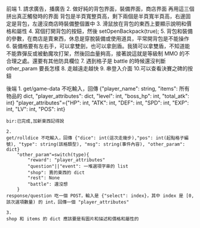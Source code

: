 前端
    1. 請求廣告，播廣告
    2. 做好純的背包界面，裝備界面，商店界面
       再用這三個拼出真正觸發時的界面
       背包是半頁寬整頁高，剩下兩個是半頁寬半頁高，右邊固定是背包，左邊沒商店時裝備整個置中
    3. 滑鼠放在背包的東西上要顯示說明和價格和屬性
    4. 寫個打開背包的按鈕，然後 setOpenBackpack(true);
    5. 背包和裝備的參數，在商店是賣東西，休息是穿脫裝備或使用道具，平常開背包是不能操作
    6. 裝備格要有左右手，可以拿雙劍，也可以拿劍盾。我猜可以拿雙盾，不知道能不能靠彈反或被動魔攻打架，然後回血量夠高，接著說這就是等級制
       MMO 的不合理之處。還要有其他防具欄位
    7. 遇到格子是 battle 的時候還沒判斷 other_param 要長怎樣
    8. 走越遠走越快
    9. 串登入介面
    10.可以查看決賽之碑的按鈕


後端
    1. 
    get/game-data 不吃輸入，回傳 {"player_name": string, "items": 所有物品的 dict, "player_attributes": dict, "level": int, "boss_hp": int, "total_atk": int}
        "player_attributes"={"HP": int, "ATK": int, "DEF": int, "SPD": int, "EXP": int, "LV": int, "POS": int}
    
    bir:已完成,加新東西記得說
    
    2.
    get/rolldice 不吃輸入，回傳 {"dice": int(這次走幾步),"pos": int(起點格子編號), "type": string(該格類型), "msg": string(事件內容), "other_param": dict}
        "other_param"=switch(type){
            "reward": "player_attributes"
            "question"||"event": 一堆選項字串的 list
            "shop": 賣的東西的 dict
            "rest": None
            "battle": 還沒想
        }
    response/question 吃一個 POST，輸入是 {"select": index}，其中 index 是 [0, 該次選項數量) 的 int，回傳一個 "player_attributes"

    3.
    shop 和 items 的 dict 應該要是有圖片和描述和價格和屬性的